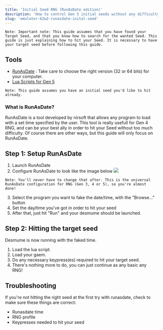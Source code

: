 ```yaml
---
title: 'Initial Seed RNG (RunAsDate edition)'
description: 'How to control Gen 5 initial seeds without any difficulty'
slug: 'emulator-b2w2-runasdate-inital-seed'
---
```


```
Note: Important note: This guide assumes that you have found your Target Seed, and that you know how to search for the wanted Seed. This guide is just explaining how to hit your Seed. It is necessary to have your target seed before following this guide.
```

## Tools

- [RunAsDate](https://www.nirsoft.net/utils/run_as_date.html) : Take care to choose the right version (32 or 64 bits) for your computer.
- [Lua Scripts for Gen 5](http://pokerng.forumcommunity.net/?t=56443955&p=396434991)

```
Note: This guide assumes you have an initial seed you'd like to hit already.
```

### What is RunAsDate?

RunAsDate is a tool developed by nirsoft that allows any program to load with a set time specified by the user. This tool is really usefull for Gen 4 RNG, and can be your best ally in order to hit your Seed without too much difficulty. Of course there are other ways, but this guide will only focus on RunAsDate.

## Step 1: Setup RunAsDate

1. Launch RunAsDate
2. Configure RunAsDate to look like the image below
   ![](https://i.imgur.com/HeUoPmv.png)

```
Note: You'll never have to change that after. This is the universal RunAsDate configuration for RNG (Gen 3, 4 or 5), so you're almost done!
```

3. Select the program you want to fake the date/time, with the "Browse..." button
4. Set the day/time you've got in order to hit your seed
5. After that, just hit "Run" and your desmume should be launched.

## Step 2: Hitting the target seed

Desmume is now running with the faked time.

1. Load the lua script.
2. Load your gaem.
3. Do any necessary keypress(es) required to hit your target seed.
4. There's nothing more to do, you can just continue as any basic any RNG!

## Troubleshooting

If you're not hitting the right seed at the first try with runasdate, check to make sure these things are correct:

- Runasdate time
- RNG profile
- Keypresses needed to hit your seed
